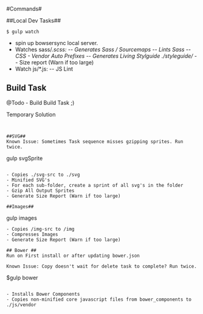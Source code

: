 #Commands#

##Local Dev Tasks##

```
$ gulp watch
```

- spin up bowsersync local server.
- Watches sass/*.scss:
-- Generates Sass / Sourcemaps
-- Lints Sass
-- CSS - Vendor Auto Prefixes
-- Generates Living Stylguide ./styleguide/*
-- Size report (Warn if too large)
- Watch js/*.js:
-- JS Lint

## Build Task ##

@Todo - Build Build Task ;)

Temporary Solution

```


##SVG##
Known Issue: Sometimes Task sequence misses gzipping sprites. Run twice.

```
gulp svgSprite
```

- Copies ./svg-src to ./svg
- Minified SVG's
- For each sub-folder, create a sprint of all svg's in the folder
- Gzip All Output Sprites
- Generate Size Report (Warn if too large)

##Images##

```
gulp images
```
- Copies /img-src to /img
- Compresses Images
- Generate Size Report (Warn if too large)

## Bower ##
Run on First install or after updating bower.json

Known Issue: Copy doesn't wait for delete task to complete? Run twice.

```
$gulp bower
```

- Installs Bower Components
- Copies non-minified core javascript files from bower_components to ./js/vendor
